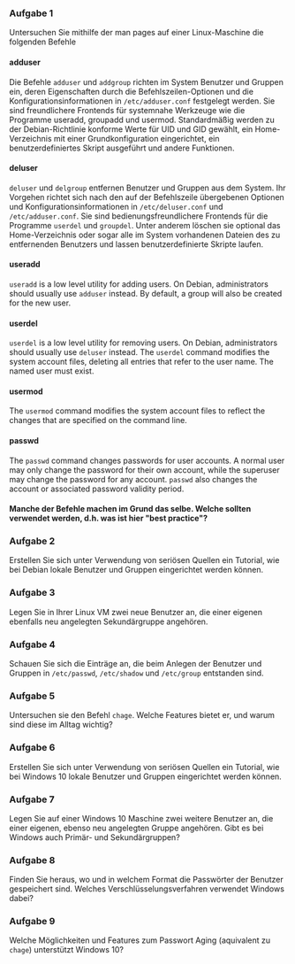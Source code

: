 ### Aufgabe 1

Untersuchen Sie mithilfe der man pages auf einer Linux-Maschine die folgenden Befehle

#### adduser

Die Befehle `adduser` und `addgroup` richten im System Benutzer und Gruppen ein, deren Eigenschaften durch die Befehlszeilen-Optionen und die Konfigurationsinformationen in `/etc/adduser.conf` festgelegt werden. Sie sind freundlichere Frontends für systemnahe  Werkzeuge  wie die Programme useradd, groupadd und usermod. Standardmäßig werden zu der Debian-Richtlinie konforme Werte für UID und GID gewählt, ein Home-Verzeichnis mit einer Grundkonfiguration eingerichtet, ein benutzerdefiniertes Skript ausgeführt und andere Funktionen.

#### deluser

`deluser` und `delgroup` entfernen Benutzer und Gruppen aus dem System. Ihr Vorgehen richtet sich nach den auf der Befehlszeile übergebenen Optionen und Konfigurationsinformationen in `/etc/deluser.conf` und `/etc/adduser.conf`. Sie sind bedienungsfreundlichere Frontends für die Programme `userdel` und `groupdel`. Unter anderem löschen sie optional das Home-Verzeichnis oder sogar alle im System vorhandenen Dateien des zu entfernenden Benutzers und lassen benutzerdefinierte Skripte laufen.

#### useradd

`useradd` is a low level utility for adding users. On Debian, administrators should usually use `adduser` instead. By default, a group will also be created for the new user.

#### userdel

`userdel` is a low level utility for removing users. On Debian, administrators should usually use `deluser` instead.
The `userdel` command modifies the system account files, deleting all entries that refer to the user name. The named user must exist.

#### usermod

The `usermod` command modifies the system account files to reflect the changes that are specified on the command line.

#### passwd

The `passwd` command changes passwords for user accounts. A normal user may only change the password for their own account, while the superuser may change the password for any account. `passwd` also changes the account or associated password validity period.

#### Manche der Befehle machen im Grund das selbe. Welche sollten verwendet werden, d.h. was ist hier "best practice"?

### Aufgabe 2

Erstellen Sie sich unter Verwendung von seriösen Quellen ein Tutorial, wie bei Debian lokale Benutzer und Gruppen eingerichtet werden können.

### Aufgabe 3

Legen Sie in Ihrer Linux VM zwei neue Benutzer an, die einer eigenen ebenfalls neu angelegten Sekundärgruppe angehören.

### Aufgabe 4

Schauen Sie sich die Einträge an, die beim Anlegen der Benutzer und Gruppen in `/etc/passwd`, `/etc/shadow` und `/etc/group` entstanden sind.

### Aufgabe 5

Untersuchen sie den Befehl `chage`. Welche Features bietet er, und warum sind diese im Alltag wichtig?

### Aufgabe 6

Erstellen Sie sich unter Verwendung von seriösen Quellen ein Tutorial, wie bei Windows 10 lokale Benutzer und Gruppen eingerichtet werden können.

### Aufgabe 7

Legen Sie auf einer Windows 10 Maschine zwei weitere Benutzer an, die einer eigenen, ebenso neu angelegten Gruppe angehören. Gibt es bei Windows auch Primär- und Sekundärgruppen?

### Aufgabe 8

Finden Sie heraus, wo und in welchem Format die Passwörter der Benutzer gespeichert sind. Welches Verschlüsselungsverfahren verwendet Windows dabei?

### Aufgabe 9

Welche Möglichkeiten und Features zum Passwort Aging (aquivalent zu `chage`) unterstützt Windows 10?